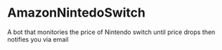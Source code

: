 # AmazonNintedoSwitch
A bot that monitories the price of Nintendo switch until price drops then notifies you via email
